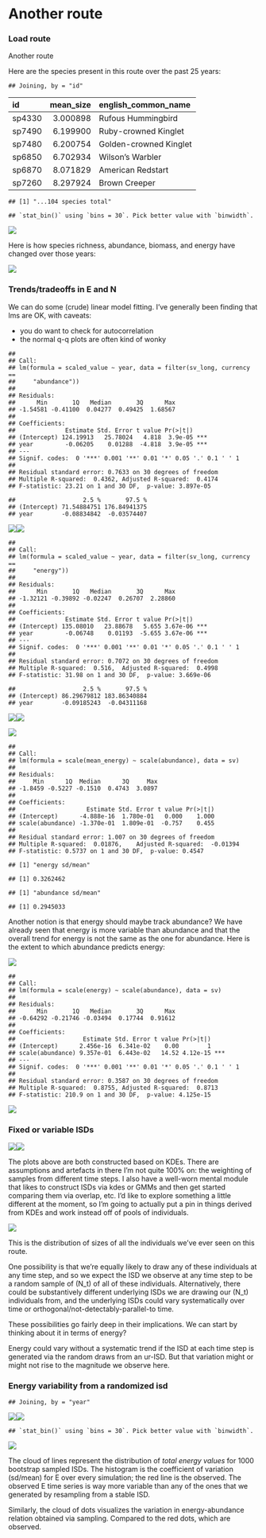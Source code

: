 Another route
================

### Load route

Another route

Here are the species present in this route over the past 25 years:

    ## Joining, by = "id"

<div class="kable-table">

| id     | mean\_size | english\_common\_name  |
| :----- | ---------: | :--------------------- |
| sp4330 |   3.000898 | Rufous Hummingbird     |
| sp7490 |   6.199900 | Ruby-crowned Kinglet   |
| sp7480 |   6.200754 | Golden-crowned Kinglet |
| sp6850 |   6.702934 | Wilson’s Warbler       |
| sp6870 |   8.071829 | American Redstart      |
| sp7260 |   8.297924 | Brown Creeper          |

</div>

    ## [1] "...104 species total"

    ## `stat_bin()` using `bins = 30`. Pick better value with `binwidth`.

![](something_else_scale_summary_files/figure-gfm/species%20list%20for%20fun-1.png)<!-- -->

Here is how species richness, abundance, biomass, and energy have
changed over those years:

![](something_else_scale_summary_files/figure-gfm/state%20variables-1.png)<!-- -->

### Trends/tradeoffs in E and N

We can do some (crude) linear model fitting. I’ve generally been finding
that lms are OK, with caveats:

  - you do want to check for autocorrelation
  - the normal q-q plots are often kind of wonky

<!-- end list -->

    ## 
    ## Call:
    ## lm(formula = scaled_value ~ year, data = filter(sv_long, currency == 
    ##     "abundance"))
    ## 
    ## Residuals:
    ##      Min       1Q   Median       3Q      Max 
    ## -1.54581 -0.41100  0.04277  0.49425  1.68567 
    ## 
    ## Coefficients:
    ##              Estimate Std. Error t value Pr(>|t|)    
    ## (Intercept) 124.19913   25.78024   4.818  3.9e-05 ***
    ## year         -0.06205    0.01288  -4.818  3.9e-05 ***
    ## ---
    ## Signif. codes:  0 '***' 0.001 '**' 0.01 '*' 0.05 '.' 0.1 ' ' 1
    ## 
    ## Residual standard error: 0.7633 on 30 degrees of freedom
    ## Multiple R-squared:  0.4362, Adjusted R-squared:  0.4174 
    ## F-statistic: 23.21 on 1 and 30 DF,  p-value: 3.897e-05

    ##                   2.5 %       97.5 %
    ## (Intercept) 71.54884751 176.84941375
    ## year        -0.08834842  -0.03574407

![](something_else_scale_summary_files/figure-gfm/lms-1.png)<!-- -->![](something_else_scale_summary_files/figure-gfm/lms-2.png)<!-- -->

    ## 
    ## Call:
    ## lm(formula = scaled_value ~ year, data = filter(sv_long, currency == 
    ##     "energy"))
    ## 
    ## Residuals:
    ##      Min       1Q   Median       3Q      Max 
    ## -1.32121 -0.39892 -0.02247  0.26707  2.28860 
    ## 
    ## Coefficients:
    ##              Estimate Std. Error t value Pr(>|t|)    
    ## (Intercept) 135.08010   23.88678   5.655 3.67e-06 ***
    ## year         -0.06748    0.01193  -5.655 3.67e-06 ***
    ## ---
    ## Signif. codes:  0 '***' 0.001 '**' 0.01 '*' 0.05 '.' 0.1 ' ' 1
    ## 
    ## Residual standard error: 0.7072 on 30 degrees of freedom
    ## Multiple R-squared:  0.516,  Adjusted R-squared:  0.4998 
    ## F-statistic: 31.98 on 1 and 30 DF,  p-value: 3.669e-06

    ##                   2.5 %       97.5 %
    ## (Intercept) 86.29679812 183.86340884
    ## year        -0.09185243  -0.04311168

![](something_else_scale_summary_files/figure-gfm/lms-3.png)<!-- -->![](something_else_scale_summary_files/figure-gfm/lms-4.png)<!-- -->

![](something_else_scale_summary_files/figure-gfm/abund%20v%20compensation-1.png)<!-- -->

    ## 
    ## Call:
    ## lm(formula = scale(mean_energy) ~ scale(abundance), data = sv)
    ## 
    ## Residuals:
    ##     Min      1Q  Median      3Q     Max 
    ## -1.8459 -0.5227 -0.1510  0.4743  3.0897 
    ## 
    ## Coefficients:
    ##                    Estimate Std. Error t value Pr(>|t|)
    ## (Intercept)      -4.888e-16  1.780e-01   0.000    1.000
    ## scale(abundance) -1.370e-01  1.809e-01  -0.757    0.455
    ## 
    ## Residual standard error: 1.007 on 30 degrees of freedom
    ## Multiple R-squared:  0.01876,    Adjusted R-squared:  -0.01394 
    ## F-statistic: 0.5737 on 1 and 30 DF,  p-value: 0.4547

    ## [1] "energy sd/mean"

    ## [1] 0.3262462

    ## [1] "abundance sd/mean"

    ## [1] 0.2945033

Another notion is that energy should maybe track abundance? We have
already seen that energy is more variable than abundance and that the
overall trend for energy is not the same as the one for abundance. Here
is the extent to which abundance predicts energy:

![](something_else_scale_summary_files/figure-gfm/abund%20v%20energy-1.png)<!-- -->

    ## 
    ## Call:
    ## lm(formula = scale(energy) ~ scale(abundance), data = sv)
    ## 
    ## Residuals:
    ##      Min       1Q   Median       3Q      Max 
    ## -0.64292 -0.21746 -0.03494  0.17744  0.91612 
    ## 
    ## Coefficients:
    ##                   Estimate Std. Error t value Pr(>|t|)    
    ## (Intercept)      2.456e-16  6.341e-02    0.00        1    
    ## scale(abundance) 9.357e-01  6.443e-02   14.52 4.12e-15 ***
    ## ---
    ## Signif. codes:  0 '***' 0.001 '**' 0.01 '*' 0.05 '.' 0.1 ' ' 1
    ## 
    ## Residual standard error: 0.3587 on 30 degrees of freedom
    ## Multiple R-squared:  0.8755, Adjusted R-squared:  0.8713 
    ## F-statistic: 210.9 on 1 and 30 DF,  p-value: 4.125e-15

![](something_else_scale_summary_files/figure-gfm/abund%20v%20energy-2.png)<!-- -->

### Fixed or variable ISDs

![](something_else_scale_summary_files/figure-gfm/compare%20ur%20isd%20methods-1.png)<!-- -->![](something_else_scale_summary_files/figure-gfm/compare%20ur%20isd%20methods-2.png)<!-- -->

The plots above are both constructed based on KDEs. There are
assumptions and artefacts in there I’m not quite 100% on: the weighting
of samples from different time steps. I also have a well-worn mental
module that likes to construct ISDs via kdes or GMMs and then get
started comparing them via overlap, etc. I’d like to explore something a
little different at the moment, so I’m going to actually put a pin in
things derived from KDEs and work instead off of pools of individuals.

![](something_else_scale_summary_files/figure-gfm/unaltered%20individuals-1.png)<!-- -->

This is the distribution of sizes of all the individuals we’ve ever seen
on this route.

One possibility is that we’re equally likely to draw any of these
individuals at any time step, and so we expect the ISD we observe at any
time step to be a random sample of \(N_t\) of all of these individuals.
Alternatively, there could be substantively different underlying ISDs we
are drawing our \(N_t\) individuals from, and the underlying ISDs could
vary systematically over time or orthogonal/not-detectably-parallel-to
time.

These possibilities go fairly deep in their implications. We can start
by thinking about it in terms of energy?

Energy could vary without a systematic trend if the ISD at each time
step is generated via the random draws from an ur-ISD. But that
variation might or might not rise to the magnitude we observe here.

### Energy variability from a randomized isd

    ## Joining, by = "year"

![](something_else_scale_summary_files/figure-gfm/randomize%20isd-1.png)<!-- -->![](something_else_scale_summary_files/figure-gfm/randomize%20isd-2.png)<!-- -->

    ## `stat_bin()` using `bins = 30`. Pick better value with `binwidth`.

![](something_else_scale_summary_files/figure-gfm/randomize%20isd-3.png)<!-- -->

The cloud of lines represent the distribution of *total energy values*
for 1000 bootstrap sampled ISDs. The histogram is the coefficient of
variation (sd/mean) for E over every simulation; the red line is the
observed. The observed E time series is way more variable than any of
the ones that we generated by resampling from a stable ISD.

Similarly, the cloud of dots visualizes the variation in
energy-abundance relation obtained via sampling. Compared to the red
dots, which are observed.
